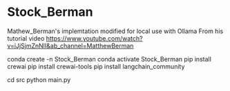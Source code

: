 # Stock_Berman
Mathew_Berman's implemtation modified for local use with Ollama
From his tutorial video https://www.youtube.com/watch?v=iJjSjmZnNlI&ab_channel=MatthewBerman 

conda create -n Stock_Berman
conda activate Stock_Berman
pip install crewai
pip install crewai-tools
pip install langchain_community

cd src
python main.py
